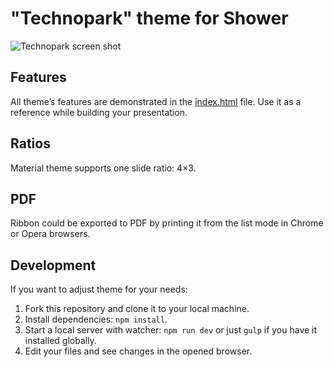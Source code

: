 # "Technopark" theme for Shower

![Technopark screen shot](pictures/canvas.png)

## Features

All theme’s features are demonstrated in the [index.html](index.html) file. Use it as a reference while building your presentation.

## Ratios

Material theme supports one slide ratio: 4×3.

## PDF

Ribbon could be exported to PDF by printing it from the list mode in Chrome or Opera browsers.

## Development

If you want to adjust theme for your needs:

1. Fork this repository and clone it to your local machine.
2. Install dependencies: `npm install`.
3. Start a local server with watcher: `npm run dev` or just `gulp` if you have it installed globally.
4. Edit your files and see changes in the opened browser.
